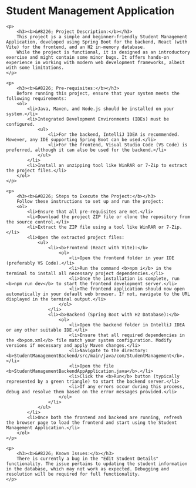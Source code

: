 <h1><b>Student Management Application</b></h1>

    <p>
        <h3><b>&#8226; Project Description:</b></h3>
        This project is a simple and beginner-friendly Student Management Application, developed using Spring Boot for the backend, React (with Vite) for the frontend, and an H2 in-memory database. 
        While the project is functional, it is designed as an introductory exercise and might contain some minor bugs. It offers hands-on experience in working with modern web development frameworks, albeit with some limitations.
    </p>
    
    <p>
        <h3><b>&#8226; Pre-requisites:</b></h3>
        Before running this project, ensure that your system meets the following requirements:
        <ol>
            <li>Java, Maven, and Node.js should be installed on your system.</li>
            <li>Integrated Development Environments (IDEs) must be configured. 
                <ul>
                    <li>For the backend, IntelliJ IDEA is recommended. However, any IDE supporting Spring Boot can be used.</li>
                    <li>For the frontend, Visual Studio Code (VS Code) is preferred, although it can also be used for the backend.</li>
                </ul>
            </li>
            <li>Install an unzipping tool like WinRAR or 7-Zip to extract the project files.</li>
        </ol>
    </p>
    
    <p>
        <h3><b>&#8226; Steps to Execute the Project:</b></h3>
        Follow these instructions to set up and run the project:
        <ol>
            <li>Ensure that all pre-requisites are met.</li>
            <li>Download the project ZIP file or clone the repository from the source control.</li>
            <li>Extract the ZIP file using a tool like WinRAR or 7-Zip.</li>
            <li>Open the extracted project files:
                <ul>
                    <li><b>Frontend (React with Vite):</b>
                        <ol>
                            <li>Open the frontend folder in your IDE (preferably VS Code).</li>
                            <li>Run the command <b>npm i</b> in the terminal to install all necessary project dependencies.</li>
                            <li>Once the installation is complete, run <b>npm run dev</b> to start the frontend development server.</li>
                            <li>The frontend application should now open automatically in your default web browser. If not, navigate to the URL displayed in the terminal output.</li>
                        </ol>
                    </li>
                    <li><b>Backend (Spring Boot with H2 Database):</b>
                        <ol>
                            <li>Open the backend folder in IntelliJ IDEA or any other suitable IDE.</li>
                            <li>Ensure that all required dependencies in the <b>pom.xml</b> file match your system configuration. Modify versions if necessary and apply Maven changes.</li>
                            <li>Navigate to the directory: <b>StudentManagementBackend/src/main/java/com/StudentManagement</b>.</li>
                            <li>Open the file <b>StudentManagementBackendAppApplication.java</b>.</li>
                            <li>Click the <b>Run</b> button (typically represented by a green triangle) to start the backend server.</li>
                            <li>If any errors occur during this process, debug and resolve them based on the error messages provided.</li>
                        </ol>
                    </li>
                </ul>
            </li>
            <li>Once both the frontend and backend are running, refresh the browser page to load the frontend and start using the Student Management Application.</li>
        </ol>
    </p>

    <p>
        <h3><b>&#8226; Known Issues:</b></h3>
        There is currently a bug in the "Edit Student Details" functionality. The issue pertains to updating the student information in the database, which may not work as expected. Debugging and resolution will be required for full functionality.
    </p>
```
